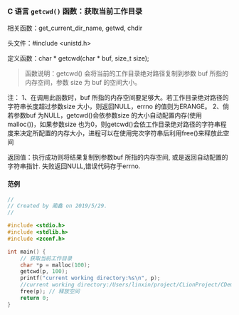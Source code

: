 ### C 语言 `getcwd()` 函数：获取当前工作目录

相关函数：get_current_dir_name, getwd, chdir

头文件：#include <unistd.h>

定义函数：char * getcwd(char * buf, size_t size);

> 函数说明：getcwd() 会将当前的工作目录绝对路径复制到参数 buf 所指的内存空间，参数 size 为 buf 的空间大小。

注：
1、在调用此函数时，buf 所指的内存空间要足够大。若工作目录绝对路径的字符串长度超过参数size 大小，则返回NULL，errno 的值则为ERANGE。
2、倘若参数buf 为NULL，getcwd()会依参数size 的大小自动配置内存(使用malloc())，如果参数size 也为0，则getcwd()会依工作目录绝对路径的字符串程度来决定所配置的内存大小，进程可以在使用完次字符串后利用free()来释放此空间

返回值：执行成功则将结果复制到参数buf 所指的内存空间, 或是返回自动配置的字符串指针. 失败返回NULL,错误代码存于errno.

#### 范例

```c
//
// Created by 蔺鑫 on 2019/5/29.
//

#include <stdio.h>
#include <stdlib.h>
#include <zconf.h>

int main() {
    // 获取当前工作目录
    char *p = malloc(100);
    getcwd(p, 100);
    printf("current working directory:%s\n", p);
    //current working directory:/Users/linxin/project/CLionProject/CDemo/cmake-build-debug
    free(p); // 释放空间
    return 0;
}
```